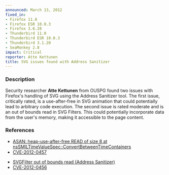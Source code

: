 ```yaml
---
announced: March 13, 2012
fixed_in:
- Firefox 11.0
- Firefox ESR 10.0.3
- Firefox 3.6.28
- Thunderbird 11.0
- Thunderbird ESR 10.0.3
- Thunderbird 3.1.20
- SeaMonkey 2.8
impact: Critical
reporter: Atte Kettunen
title: SVG issues found with Address Sanitizer
---
```


<h3>Description</h3>

<p>Security researcher <strong>Atte Kettunen</strong> from OUSPG found two
issues with Firefox's handling of SVG using the Address Sanitizer tool. The
first issue, critically rated, is a use-after-free in SVG animation that could
potentially lead to arbitrary code execution. The second issue is rated moderate
and is an out of bounds read in SVG Filters. This could potentially incorporate
data from the user's memory, making it accessible to the page content.
</p>


<h3>References</h3>

<ul>
  <li><a href="https://bugzilla.mozilla.org/show_bug.cgi?id=720103">
      ASAN: heap-use-after-free READ of size 8 at
nsSMILTimeValueSpec::ConvertBetweenTimeContainers</a></li>
  <li><a href="http://cve.mitre.org/cgi-bin/cvename.cgi?name=CVE-2012-0457" class="ex-ref">CVE-2012-0457</a></li>
</ul>

<ul>
  <li><a href="https://bugzilla.mozilla.org/show_bug.cgi?id=711653">
      SVGFilter out of bounds read (Address Sanitizer)</a></li>
  <li><a href="http://cve.mitre.org/cgi-bin/cvename.cgi?name=CVE-2012-0456" class="ex-ref">CVE-2012-0456</a></li>
</ul>



